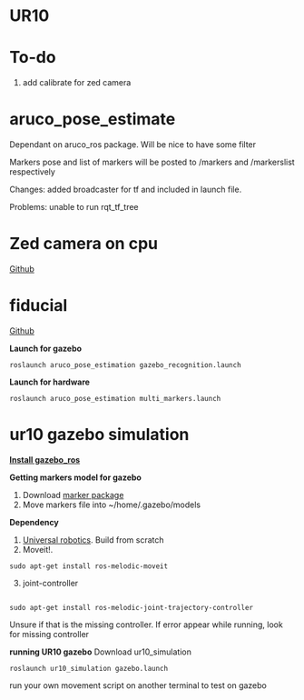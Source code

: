# UR10

# To-do
1. add calibrate for zed camera

# aruco_pose_estimate
Dependant on aruco_ros package. Will be nice to have some filter

Markers pose and list of markers will be posted to /markers and /markerslist respectively

Changes: added broadcaster for tf and included in launch file.

Problems: unable to run rqt_tf_tree

# Zed camera on cpu
[Github](https://github.com/willdzeng/zed_cpu_ros)

# fiducial
[Github](https://github.com/UbiquityRobotics/fiducials)



**Launch for gazebo**
```
roslaunch aruco_pose_estimation gazebo_recognition.launch
```

**Launch for hardware**

```
roslaunch aruco_pose_estimation multi_markers.launch
```

# ur10 gazebo simulation
**[Install gazebo_ros](http://gazebosim.org/tutorials?tut=ros_installing)**

**Getting markers model for gazebo**
1. Download [marker package](https://github.com/joselusl/aruco_gazebo)
2. Move markers file into ~/home/.gazebo/models

**Dependency**
1. [Universal robotics](https://github.com/ros-industrial/universal_robot). Build from scratch
2. Moveit!.
```
sudo apt-get install ros-melodic-moveit
```
3. joint-controller 
```

sudo apt-get install ros-melodic-joint-trajectory-controller
```
Unsure if that is the missing controller. If error appear while running, look for missing controller

**running UR10 gazebo**
Download ur10_simulation

```
roslaunch ur10_simulation gazebo.launch 
```

run your own movement script on another terminal to test on gazebo
